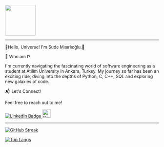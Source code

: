 <div id="header" align="left">
  <img src="https://media.giphy.com/media/M9gbBd9nbDrOTu1Mqx/giphy.gif" width="100"/>
</div>

---

🌟Hello, Universe! I'm Sude Mısırlıoğlu.🌟

🚀 Who am I?

I'm currently navigating the fascinating world of software engineering as a student at Atilim University in Ankara, Turkey.
My journey so far has been an exciting ride, diving into the depths of Python, C, C++, SQL and exploring new galaxies of code.

📬 Let's Connect!

Feel free to reach out to me!
<div id="badges">
  <a href="https://www.linkedin.com/in/sude-misirlioglu/">
    <img src="https://img.shields.io/badge/LinkedIn-blue?style=for-the-badge&logo=linkedin&logoColor=white" alt="LinkedIn Badge"/>
  </a>
  <a href="your-youtube-URL">
    <img src="https://play-lh.googleusercontent.com/KSuaRLiI_FlDP8cM4MzJ23ml3og5Hxb9AapaGTMZ2GgR103mvJ3AAnoOFz1yheeQBBI" alt="Gmail Badge" width="27"/>
  </a>
</div>

---

[![GitHub Streak](http://github-readme-streak-stats.herokuapp.com?user=misirlioglusude&theme=dark&background=000000)](https://git.io/streak-stats)

[![Top Langs](https://github-readme-stats.vercel.app/api/top-langs/?username=misirlioglusude&layout=compact&theme=vision-friendly-dark)](https://github.com/anuraghazra/github-readme-stats)


